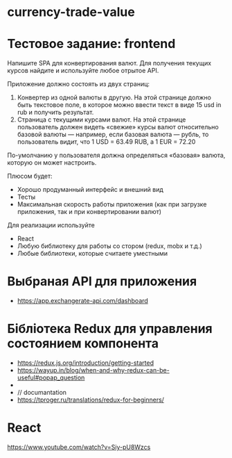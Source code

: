 # currency-trade-value


# Тестовое задание: frontend

Напишите SPA для конвертирования валют. Для получения текущих курсов найдите и используйте любое отрытое API.

Приложение должно состоять из двух страниц:

  1. Конвертер из одной валюты в другую. На этой странице должно быть текстовое поле, в которое можно ввести текст в виде 15 usd in rub и получить результат.
  2. Страница с текущими курсами валют. На этой странице пользователь должен видеть «свежие» курсы валют относительно базовой валюты — например, если базовая валюта — рубль, то пользователь видит, что 1 USD = 63.49 RUB, а 1 EUR = 72.20

По-умолчанию у пользователя должна определяться «базовая» валюта, которую он может настроить.

Плюсом будет:
* Хорошо продуманный интерфейс и внешний вид
* Тесты
* Максимальная скорость работы приложения (как при загрузке приложения, так и при конвертировании валют)

Для реализации используйте
* React
* Любую библиотеку для работы со стором (redux, mobx и т.д.)
* Любые библиотеки, которые считаете уместными

# Выбраная API для приложения
* https://app.exchangerate-api.com/dashboard   

# Бібліотека Redux для управления состоянием компонента
* https://redux.js.org/introduction/getting-started
* https://wayup.in/blog/when-and-why-redux-can-be-useful#popap_question
* 
* // documantation
* https://tproger.ru/translations/redux-for-beginners/

# React
https://www.youtube.com/watch?v=Siy-pU8Wzcs
